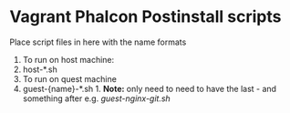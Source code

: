 # Vagrant Phalcon Postinstall scripts

Place script files in here with the name formats

1. To run on host machine:
  1. host-*.sh
2. To run on quest machine
  2. guest-{name}-*.sh
    1. **Note:** only need to need to have the last - and something after e.g. *guest-nginx-git.sh*

